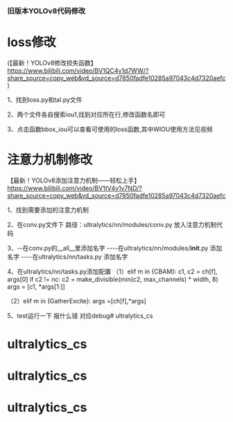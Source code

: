 ### 旧版本YOLOv8代码修改
# loss修改
(【最新！YOLOv8修改损失函数】 https://www.bilibili.com/video/BV1QC4y1d7WW/?share_source=copy_web&vd_source=d7850fadfe10285a97043c4d7320aefc)

1、找到loss.py和tal.py文件

2、两个文件各自搜索iou1,找到对应所在行,修改函数名即可

3、点击函数bbox_iou可以查看可使用的loss函数,其中WIOU使用方法见视频

# 注意力机制修改
【最新！YOLOv8添加注意力机制——轻松上手】 https://www.bilibili.com/video/BV1tV4y1v7ND/?share_source=copy_web&vd_source=d7850fadfe10285a97043c4d7320aefc

1、找到需要添加的注意力机制

2、在conv.py文件下 
路径：ultralytics/nn/modules/conv.py
放入注意力机制代码

3、--在conv.py的__all__里添加名字
----在ultralytics/nn/modules/__init__.py 添加名字
----在ultralytics/nn/tasks.py 添加名字

4、在ultralytics/nn/tasks.py添加配置
（1）elif m in {CBAM}:
        c1, c2 = ch[f], args[0]
        if c2 != nc:
            c2 = make_divisible(min(c2, max_channels) * width, 8)
        args = [c1, *args[1:]]

（2）elif m in {GatherExcite}:
    args =[ch[f],*args]

5、test运行一下 报什么错 对应debug# ultralytics_cs
# ultralytics_cs
# ultralytics_cs
# ultralytics_cs
